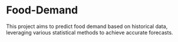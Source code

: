 # Food-Demand
This project aims to predict food demand based on historical data, leveraging various statistical methods to achieve accurate forecasts.
